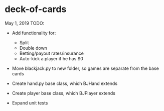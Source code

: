 # deck-of-cards
May 1, 2019
TODO: 

* Add functionality for:
    - Split
    - Double down
    - Betting/payout rates/insurance
    - Auto-kick a player if he has $0

* Move blackjack.py to new folder, so games are separate from
    the base cards

* Create hand.py base class, which BJHand extends

* Create player base class, which BJPlayer extends

* Expand unit tests